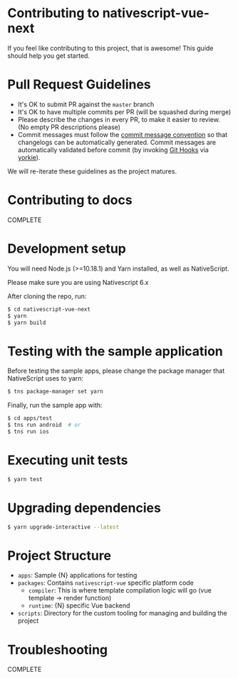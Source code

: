 # Contributing to nativescript-vue-next

If you feel like contributing to this project, that is awesome! This guide should help you get started.

# Pull Request Guidelines

- It's OK to submit PR against the `master` branch
- It's OK to have multiple commits per PR (will be squashed during merge)
- Please describe the changes in every PR, to make it easier to review. (No empty PR descriptions please)
- Commit messages must follow the [commit message convention](./github/commit-convention.md) so that changelogs can be automatically generated. Commit messages are automatically validated before commit (by invoking [Git Hooks](https://git-scm.com/docs/githooks) via [yorkie](https://github.com/yyx990803/yorkie)).

We will re-iterate these guidelines as the project matures.

# Contributing to docs

COMPLETE

# Development setup

You will need Node.js (>=10.18.1) and Yarn installed, as well as NativeScript.

Please make sure you are using Nativescript 6.x

After cloning the repo, run:

```bash
$ cd nativescript-vue-next
$ yarn
$ yarn build
```

# Testing with the sample application

Before testing the sample apps, please change the package manager that NativeScript uses to yarn:

```bash
$ tns package-manager set yarn
```

Finally, run the sample app with:

```bash
$ cd apps/test
$ tns run android  # or
$ tns run ios
```

# Executing unit tests

```bash
$ yarn test
```

# Upgrading dependencies

```bash
$ yarn upgrade-interactive --latest
```

# Project Structure

- `apps`: Sample {N} applications for testing
- `packages`: Contains `nativescript-vue` specific platform code
  - `compiler`: This is where template compilation logic will go (vue template -> render function)
  - `runtime`: {N} specific Vue backend
- `scripts`: Directory for the custom tooling for managing and building the project

# Troubleshooting

COMPLETE